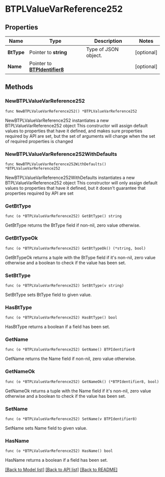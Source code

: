 # BTPLValueVarReference252

## Properties

Name | Type | Description | Notes
------------ | ------------- | ------------- | -------------
**BtType** | Pointer to **string** | Type of JSON object. | [optional] 
**Name** | Pointer to [**BTPIdentifier8**](BTPIdentifier8.md) |  | [optional] 

## Methods

### NewBTPLValueVarReference252

`func NewBTPLValueVarReference252() *BTPLValueVarReference252`

NewBTPLValueVarReference252 instantiates a new BTPLValueVarReference252 object
This constructor will assign default values to properties that have it defined,
and makes sure properties required by API are set, but the set of arguments
will change when the set of required properties is changed

### NewBTPLValueVarReference252WithDefaults

`func NewBTPLValueVarReference252WithDefaults() *BTPLValueVarReference252`

NewBTPLValueVarReference252WithDefaults instantiates a new BTPLValueVarReference252 object
This constructor will only assign default values to properties that have it defined,
but it doesn't guarantee that properties required by API are set

### GetBtType

`func (o *BTPLValueVarReference252) GetBtType() string`

GetBtType returns the BtType field if non-nil, zero value otherwise.

### GetBtTypeOk

`func (o *BTPLValueVarReference252) GetBtTypeOk() (*string, bool)`

GetBtTypeOk returns a tuple with the BtType field if it's non-nil, zero value otherwise
and a boolean to check if the value has been set.

### SetBtType

`func (o *BTPLValueVarReference252) SetBtType(v string)`

SetBtType sets BtType field to given value.

### HasBtType

`func (o *BTPLValueVarReference252) HasBtType() bool`

HasBtType returns a boolean if a field has been set.

### GetName

`func (o *BTPLValueVarReference252) GetName() BTPIdentifier8`

GetName returns the Name field if non-nil, zero value otherwise.

### GetNameOk

`func (o *BTPLValueVarReference252) GetNameOk() (*BTPIdentifier8, bool)`

GetNameOk returns a tuple with the Name field if it's non-nil, zero value otherwise
and a boolean to check if the value has been set.

### SetName

`func (o *BTPLValueVarReference252) SetName(v BTPIdentifier8)`

SetName sets Name field to given value.

### HasName

`func (o *BTPLValueVarReference252) HasName() bool`

HasName returns a boolean if a field has been set.


[[Back to Model list]](../README.md#documentation-for-models) [[Back to API list]](../README.md#documentation-for-api-endpoints) [[Back to README]](../README.md)


